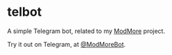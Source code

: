# telbot
A simple Telegram bot, related to my [ModMore](https://github.com/Alex-Loca/ModMore) project. 

Try it out on Telegram, at [@ModMoreBot](https://t.me/ModMoreBot).
